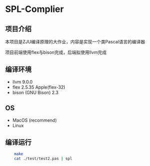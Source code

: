 # SPL-Complier

## 项目介绍

本项目是ZJU编译原理的大作业，内容是实现一个类Pascal语言的编译器

项目前端使用flex与bison完成，后端拟使用llvm完成

## 编译环境

- llvm 9.0.0
- flex 2.5.35 Apple(flex-32)
- bison (GNU Bison) 2.3

## OS

- MacOS (recommend)
- Linux

## 编译运行

```bash
    make
    cat ./test/test2.pas | spl
```